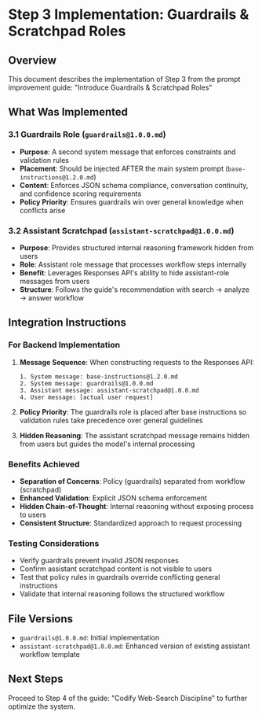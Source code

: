 # Step 3 Implementation: Guardrails & Scratchpad Roles

## Overview
This document describes the implementation of Step 3 from the prompt improvement guide: "Introduce Guardrails & Scratchpad Roles"

## What Was Implemented

### 3.1 Guardrails Role (`guardrails@1.0.0.md`)
- **Purpose**: A second system message that enforces constraints and validation rules
- **Placement**: Should be injected AFTER the main system prompt (`base-instructions@1.2.0.md`)
- **Content**: Enforces JSON schema compliance, conversation continuity, and confidence scoring requirements
- **Policy Priority**: Ensures guardrails win over general knowledge when conflicts arise

### 3.2 Assistant Scratchpad (`assistant-scratchpad@1.0.0.md`)
- **Purpose**: Provides structured internal reasoning framework hidden from users
- **Role**: Assistant role message that processes workflow steps internally
- **Benefit**: Leverages Responses API's ability to hide assistant-role messages from users
- **Structure**: Follows the guide's recommendation with search → analyze → answer workflow

## Integration Instructions

### For Backend Implementation
1. **Message Sequence**: When constructing requests to the Responses API:
   ```
   1. System message: base-instructions@1.2.0.md
   2. System message: guardrails@1.0.0.md  
   3. Assistant message: assistant-scratchpad@1.0.0.md
   4. User message: [actual user request]
   ```

2. **Policy Priority**: The guardrails role is placed after base instructions so validation rules take precedence over general guidelines

3. **Hidden Reasoning**: The assistant scratchpad message remains hidden from users but guides the model's internal processing

### Benefits Achieved
- **Separation of Concerns**: Policy (guardrails) separated from workflow (scratchpad)
- **Enhanced Validation**: Explicit JSON schema enforcement
- **Hidden Chain-of-Thought**: Internal reasoning without exposing process to users
- **Consistent Structure**: Standardized approach to request processing

### Testing Considerations
- Verify guardrails prevent invalid JSON responses
- Confirm assistant scratchpad content is not visible to users
- Test that policy rules in guardrails override conflicting general instructions
- Validate that internal reasoning follows the structured workflow

## File Versions
- `guardrails@1.0.0.md`: Initial implementation
- `assistant-scratchpad@1.0.0.md`: Enhanced version of existing assistant workflow template

## Next Steps
Proceed to Step 4 of the guide: "Codify Web-Search Discipline" to further optimize the system. 